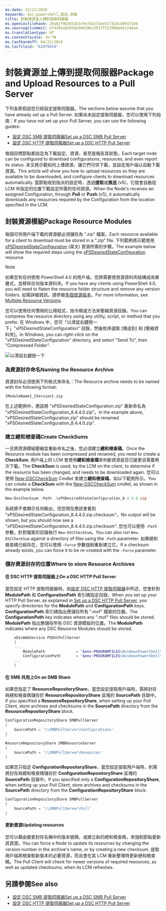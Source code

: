 ```yaml
---
ms.date: 12/12/2018
keywords: dsc,powershell,設定,安裝
title: 封裝資源並上傳到提取伺服器
ms.openlocfilehash: 29a62f96393a53c9e7da57a5e51732dcb0937194
ms.sourcegitcommit: e7445ba8203da304286c591ff513900ad1c244a4
ms.translationtype: HT
ms.contentlocale: zh-TW
ms.lasthandoff: 04/23/2019
ms.locfileid: "62079554"
---
```

# <a name="package-and-upload-resources-to-a-pull-server"></a><span data-ttu-id="9e9cf-103">封裝資源並上傳到提取伺服器</span><span class="sxs-lookup"><span data-stu-id="9e9cf-103">Package and Upload Resources to a Pull Server</span></span>

<span data-ttu-id="9e9cf-104">下列各節假設您已經設定提取伺服器。</span><span class="sxs-lookup"><span data-stu-id="9e9cf-104">The sections below assume that you have already set up a Pull Server.</span></span> <span data-ttu-id="9e9cf-105">如果尚未設定提取伺服器，您可以使用下列指南：</span><span class="sxs-lookup"><span data-stu-id="9e9cf-105">If you have not set up your Pull Server, you can use the following guides:</span></span>

- [<span data-ttu-id="9e9cf-106">設定 DSC SMB 提取伺服器</span><span class="sxs-lookup"><span data-stu-id="9e9cf-106">Set up a DSC SMB Pull Server</span></span>](pullServerSmb.md)
- [<span data-ttu-id="9e9cf-107">設定 DSC HTTP 提取伺服器</span><span class="sxs-lookup"><span data-stu-id="9e9cf-107">Set up a DSC HTTP Pull Server</span></span>](pullServer.md)

<span data-ttu-id="9e9cf-108">每個目標節點都設定為下載設定、資源，甚至是報告其狀態。</span><span class="sxs-lookup"><span data-stu-id="9e9cf-108">Each target node can be configured to download configurations, resources, and even report its status.</span></span> <span data-ttu-id="9e9cf-109">本文將示範如何上傳資源，讓它們可供下載，並設定用戶端以自動下載資源。</span><span class="sxs-lookup"><span data-stu-id="9e9cf-109">This article will show you how to upload resources so they are available to be downloaded, and configure clients to download resources automatically.</span></span> <span data-ttu-id="9e9cf-110">當節點收到指派的設定時，透過**提取**或**推送** (v5)，它就會自動從 LCM 中指定的位置下載設定所需的任何資源。</span><span class="sxs-lookup"><span data-stu-id="9e9cf-110">When the Node's receives an assigned Configuration, through **Pull** or **Push** (v5), it automatically downloads any resources required by the Configuration from the location specified in the LCM.</span></span>

## <a name="package-resource-modules"></a><span data-ttu-id="9e9cf-111">封裝資源模組</span><span class="sxs-lookup"><span data-stu-id="9e9cf-111">Package Resource Modules</span></span>

<span data-ttu-id="9e9cf-112">每個可供用戶端下載的資源都必須儲存為 ".zip" 檔案。</span><span class="sxs-lookup"><span data-stu-id="9e9cf-112">Each resource available for a client to download must be stored in a ".zip" file.</span></span> <span data-ttu-id="9e9cf-113">下列範例將示範使用 [xPSDesiredStateConfiguration](https://www.powershellgallery.com/packages/xPSDesiredStateConfiguration/8.4.0.0) \(英文\) 資源所需的步驟。</span><span class="sxs-lookup"><span data-stu-id="9e9cf-113">The example below will show the required steps using the [xPSDesiredStateConfiguration](https://www.powershellgallery.com/packages/xPSDesiredStateConfiguration/8.4.0.0) resource.</span></span>

> [!NOTE]
> <span data-ttu-id="9e9cf-114">如果您有任何使用 PowerShell 4.0 的用戶端，您將需要使資源資料夾結構成為單層式，並移除任何版本資料夾。</span><span class="sxs-lookup"><span data-stu-id="9e9cf-114">If you have any clients using PowerShell 4.0, you will need to flaten the resource folder structure and remove any version folders.</span></span> <span data-ttu-id="9e9cf-115">如需詳細資訊，請參閱[多個資源版本](../configurations/import-dscresource.md#multiple-resource-versions)。</span><span class="sxs-lookup"><span data-stu-id="9e9cf-115">For more information, see [Multiple Resource Versions](../configurations/import-dscresource.md#multiple-resource-versions).</span></span>

<span data-ttu-id="9e9cf-116">您可以使用任何慣用的公用程式、指令碼或方法來壓縮資源目錄。</span><span class="sxs-lookup"><span data-stu-id="9e9cf-116">You can compress the resource directory using any utility, script, or method that you prefer.</span></span> <span data-ttu-id="9e9cf-117">在 Windows 中，您可「以滑鼠右鍵按一下」"xPSDesiredStateConfiguration" 目錄，然後依序選取 [傳送到] 和 [壓縮資料夾]。</span><span class="sxs-lookup"><span data-stu-id="9e9cf-117">In Windows, you can *right-click* on the "xPSDesiredStateConfiguration" directory, and select "Send To", then "Compressed Folder".</span></span>

![以滑鼠右鍵按一下](../media/right-click.gif)

### <a name="naming-the-resource-archive"></a><span data-ttu-id="9e9cf-119">為資源封存命名</span><span class="sxs-lookup"><span data-stu-id="9e9cf-119">Naming the Resource Archive</span></span>

<span data-ttu-id="9e9cf-120">資源封存必須使用下列格式來命名：</span><span class="sxs-lookup"><span data-stu-id="9e9cf-120">The Resource archive needs to be named with the following format:</span></span>

```
{ModuleName}_{Version}.zip
```

<span data-ttu-id="9e9cf-121">在上述範例中，應該將 "xPSDesiredStateConfiguration.zip" 重新命名為 "xPSDesiredStateConfiguration_8.4.4.0.zip"。</span><span class="sxs-lookup"><span data-stu-id="9e9cf-121">In the example above, "xPSDesiredStateConfiguration.zip" should be renamed "xPSDesiredStateConfiguration_8.4.4.0.zip".</span></span>

### <a name="create-checksums"></a><span data-ttu-id="9e9cf-122">建立總和檢查碼</span><span class="sxs-lookup"><span data-stu-id="9e9cf-122">Create CheckSums</span></span>

<span data-ttu-id="9e9cf-123">一旦將資源模組壓縮並重新命名之後，您必須建立**總和檢查碼**。</span><span class="sxs-lookup"><span data-stu-id="9e9cf-123">Once the Resource module has been compressed and renamed, you need to create a **CheckSum**.</span></span>  <span data-ttu-id="9e9cf-124">用戶端上的 LCM 會使用**總和檢查碼**來判斷資源是否已變更且需要再次下載。</span><span class="sxs-lookup"><span data-stu-id="9e9cf-124">The **CheckSum** is used, by the LCM on the client, to determine if the resource has been changed, and needs to be downloaded again.</span></span> <span data-ttu-id="9e9cf-125">您可以使用 [New-DSCCheckSum](/powershell/module/PSDesiredStateConfiguration/New-DSCCheckSum) Cmdlet 來建立**總和檢查碼**，如以下範例所示。</span><span class="sxs-lookup"><span data-stu-id="9e9cf-125">You can create a **CheckSum** with the [New-DSCCheckSum](/powershell/module/PSDesiredStateConfiguration/New-DSCCheckSum) cmdlet, as shown in the example below.</span></span>

```powershell
New-DscChecksum -Path .\xPSDesiredStateConfiguration_8.4.4.0.zip
```

<span data-ttu-id="9e9cf-126">系統將不會顯示任何輸出，但您現在應該會看到 "xPSDesiredStateConfiguration_8.4.4.0.zip.checksum"。</span><span class="sxs-lookup"><span data-stu-id="9e9cf-126">No output will be shown, but you should now see a "xPSDesiredStateConfiguration_8.4.4.0.zip.checksum".</span></span> <span data-ttu-id="9e9cf-127">您也可以使用 `-Path` 參數，針對檔案的目錄執行 `New-DSCCheckSum`。</span><span class="sxs-lookup"><span data-stu-id="9e9cf-127">You can also run `New-DSCCheckSum` against a directory of files using the `-Path` parameter.</span></span> <span data-ttu-id="9e9cf-128">如果總和檢查碼已經存在，您可以使用 `-Force` 參數強制重新建立它。</span><span class="sxs-lookup"><span data-stu-id="9e9cf-128">If a checksum already exists, you can force it to be re-created with the `-Force` parameter.</span></span>

### <a name="where-to-store-resource-archives"></a><span data-ttu-id="9e9cf-129">儲存資源封存的位置</span><span class="sxs-lookup"><span data-stu-id="9e9cf-129">Where to store Resource Archives</span></span>

#### <a name="on-a-dsc-http-pull-server"></a><span data-ttu-id="9e9cf-130">在 DSC HTTP 提取伺服器上</span><span class="sxs-lookup"><span data-stu-id="9e9cf-130">On a DSC HTTP Pull Server</span></span>

<span data-ttu-id="9e9cf-131">當您設定 HTTP 提取伺服器時，如[設定 DSC HTTP 提取伺服器](pullServer.md)中所述，您會針對 **ModulePath** 和 **ConfigurationPath** 索引碼指定目錄。</span><span class="sxs-lookup"><span data-stu-id="9e9cf-131">When you set up your HTTP Pull Server, as explained in [Set up a DSC HTTP Pull Server](pullServer.md), you specify directories for the **ModulePath** and **ConfigurationPath** keys.</span></span> <span data-ttu-id="9e9cf-132">**ConfigurationPath** 索引碼指出應儲存所有 ".mof" 檔案的位置。</span><span class="sxs-lookup"><span data-stu-id="9e9cf-132">The **ConfigurationPath** key indicates where any ".mof" files should be stored.</span></span> <span data-ttu-id="9e9cf-133">**ModulePath** 指出應儲存所有 DSC 資源模組的位置。</span><span class="sxs-lookup"><span data-stu-id="9e9cf-133">The **ModulePath** indicates where any DSC Resource Modules should be stored.</span></span>

```powershell
    xDscWebService PSDSCPullServer
    {
    ...
        ModulePath              = "$env:PROGRAMFILES\WindowsPowerShell\DscService\Modules"
        ConfigurationPath       = "$env:PROGRAMFILES\WindowsPowerShell\DscService\Configuration"
    ...
    }

```

#### <a name="on-an-smb-share"></a><span data-ttu-id="9e9cf-134">在 SMB 共用上</span><span class="sxs-lookup"><span data-stu-id="9e9cf-134">On an SMB Share</span></span>

<span data-ttu-id="9e9cf-135">如果您指定了 **ResourceRepositoryShare**，當您設定提取用戶端時，需將封存與總和檢查碼儲存於 **ResourceRepositoryShare** 區塊的 **SourcePath** 目錄中。</span><span class="sxs-lookup"><span data-stu-id="9e9cf-135">If you specified a **ResourceRepositoryShare**, when setting up your Pull Client, store archives and checksums in the **SourcePath** directory from the **ResourceRepositoryShare** block.</span></span>

```powershell
ConfigurationRepositoryShare SMBPullServer
{
    SourcePath = '\\SMBPullServer\Configurations'
}

ResourceRepositoryShare SMBResourceServer
{
    SourcePath = '\\SMBPullServer\Resources'
}
```

<span data-ttu-id="9e9cf-136">如果您只指定 **ConfigurationRepositoryShare**，當您設定提取用戶端時，則需將封存與總和檢查碼儲存於 **ConfigurationRepositoryShare** 區塊的 **SourcePath** 目錄中。</span><span class="sxs-lookup"><span data-stu-id="9e9cf-136">If you specified only a **ConfigurationRepositoryShare**, when setting up your Pull Client, store archives and checksums in the **SourcePath** directory from the **ConfigurationRepositoryShare** block.</span></span>

```powershell
ConfigurationRepositoryShare SMBPullServer
{
    SourcePath = '\\SMBPullServer\Pull'
}
```

#### <a name="updating-resources"></a><span data-ttu-id="9e9cf-137">更新資源</span><span class="sxs-lookup"><span data-stu-id="9e9cf-137">Updating resources</span></span>

<span data-ttu-id="9e9cf-138">您可以藉由變更封存名稱中的版本號碼，或建立新的總和檢查碼，來強制節點更新其資源。</span><span class="sxs-lookup"><span data-stu-id="9e9cf-138">You can force a Node to update its resources by changing the version number in the archive's name, or by creating a new checksum.</span></span> <span data-ttu-id="9e9cf-139">提取用戶端將檢查較新版本的必要資源，而且會在其 LCM 重新整理時更新總和檢查碼。</span><span class="sxs-lookup"><span data-stu-id="9e9cf-139">The Pull Client will check for newer versions of required resources, as well as updated checksums, when its LCM refreshes.</span></span>

## <a name="see-also"></a><span data-ttu-id="9e9cf-140">另請參閱</span><span class="sxs-lookup"><span data-stu-id="9e9cf-140">See also</span></span>

- [<span data-ttu-id="9e9cf-141">設定 DSC SMB 提取伺服器</span><span class="sxs-lookup"><span data-stu-id="9e9cf-141">Set up a DSC SMB Pull Server</span></span>](pullServerSmb.md)
- [<span data-ttu-id="9e9cf-142">設定 DSC HTTP 提取伺服器</span><span class="sxs-lookup"><span data-stu-id="9e9cf-142">Set up a DSC HTTP Pull Server</span></span>](pullServer.md)
